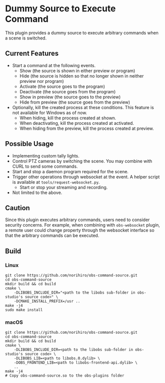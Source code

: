 Dummy Source to Execute Command
===============================

This plugin provides a dummy source to execute arbitrary commands when a scene is switched.

## Current Features

* Start a command at the following events.
  * Show (the source is shown in either preview or program)
  * Hide (the source is hidden so that no longer shown in neither preview nor program)
  * Activate (the source goes to the program)
  * Deactivate (the source goes from the program)
  * Show in preview (the source goes to the preview)
  * Hide from preview (the source goes from the preview)
* Optionally, kill the created process at these conditions. This feature is not available for Windows as of now.
  * When hiding, kill the process created at shown.
  * When deactivating, kill the process created at activated.
  * When hiding from the preview, kill the process created at preview.

## Possible Usage

* Implementing custom tally lights.
* Control PTZ cameras by switching the scene.
  You may combine with CURL to send some commands.
* Start and stop a daemon program required for the scene.
* Trigger other operations through websocket at the event.
  A helper script is available at `tools/request-websocket.py`.
  - Start or stop your streaming and recording.
* Not limited to the above.

## Caution

Since this plugin executes arbitrary commands, users need to consider security concerns.
For example, when combining with `obs-websocket` plugin,
a remote user could change property through the websocket interface so that the arbitrary commands can be executed.

## Build

### Linux
```
git clone https://github.com/norihiro/obs-command-source.git
cd obs-command-source
mkdir build && cd build
cmake \
	-DLIBOBS_INCLUDE_DIR="<path to the libobs sub-folder in obs-studio's source code>" \
	-DCMAKE_INSTALL_PREFIX=/usr ..
make -j4
sudo make install
```

### macOS
```
git clone https://github.com/norihiro/obs-command-source.git
cd obs-command-source
mkdir build && cd build
cmake \
	-DLIBOBS_INCLUDE_DIR=<path to the libobs sub-folder in obs-studio's source code> \
	-DLIBOBS_LIB=<path to libobs.0.dylib> \
	-DOBS_FRONTEND_LIB=<path to libobs-frontend-api.dylib> \
	..
make -j4
# Copy obs-command-source.so to the obs-plugins folder
```
